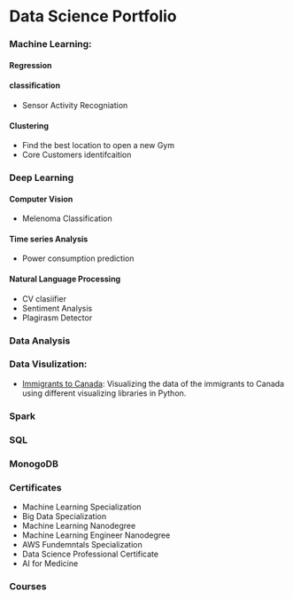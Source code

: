 # Data Science Portfolio   

### Machine Learning:
#### Regression

#### classification 
* Sensor Activity Recogniation 
#### Clustering 
* Find the best location to open a new Gym 
* Core Customers identifcaition 

### Deep Learning 

#### Computer Vision 
* Melenoma Classification 

#### Time series Analysis 
* Power consumption prediction 

#### Natural Language Processing 

* CV clasiifier 
* Sentiment Analysis 
* Plagirasm Detector 

### Data Analysis 

### Data Visulization:
*  [Immigrants to Canada](https://nbviewer.jupyter.org/github/youssefHosni/Data-Science-Portofolio/blob/main/Data%20Visualization/Python/Immigration_to_Canda_Data_Visualization.ipynb): Visualizing the data of the immigrants to Canada using different visualizing libraries in Python.

### Spark 


### SQL 


### MonogoDB



### Certificates 
* Machine Learning Specialization 
* Big Data Specialization  
* Machine Learning Nanodegree
* Machine Learning Engineer Nanodegree
* AWS Fundemntals Specialization 
* Data Science Professional Certificate 
* AI for Medicine 

### Courses 





